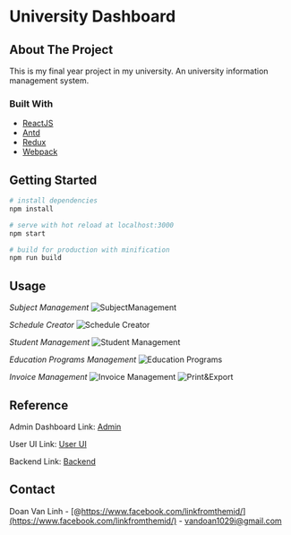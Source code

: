 # University Dashboard

## About The Project

This is my final year project in my university. An university information management system. 

### Built With
 
* [ReactJS](https://reactjs.org/)
* [Antd](https://ant.design/)
* [Redux](https://redux.js.org/)
* [Webpack](https://webpack.js.org/)

<!-- GETTING STARTED -->
## Getting Started


``` bash
# install dependencies
npm install

# serve with hot reload at localhost:3000
npm start

# build for production with minification
npm run build
``` 

<!-- USAGE EXAMPLES -->
## Usage
 

_Subject Management_ 
![SubjectManagement](https://i.ibb.co/gwngBFn/Capture.png)

_Schedule Creator_ 
![Schedule Creator](https://i.ibb.co/28qzp6B/Capture.png) 

_Student Management_ 
![Student Management](https://i.ibb.co/zScR33j/Capture.png) 

_Education Programs Management_ 
![Education Programs](https://i.ibb.co/rG001zH/Capture.png) 

_Invoice Management_ 
![Invoice Management](https://i.ibb.co/n0NPmcy/Capture.png) 
![Print&Export](https://i.ibb.co/vdKWxkD/Capture.png) 

<!-- REFERENCE  -->
## Reference
Admin Dashboard Link: [Admin](https://github.com/lingdev1998/ums-admin-side)

User UI Link: [User UI](https://github.com/lingdev1998/ums-client-side)

Backend Link: [Backend](https://github.com/lingdev1998/crm-springboot-j2ee)

<!-- CONTACT -->
## Contact

Doan Van Linh - [@https://www.facebook.com/linkfromthemid/](https://www.facebook.com/linkfromthemid/) - vandoan1029i@gmail.com
 



